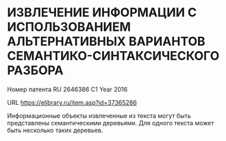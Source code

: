 # ИЗВЛЕЧЕНИЕ ИНФОРМАЦИИ С ИСПОЛЬЗОВАНИЕМ АЛЬТЕРНАТИВНЫХ ВАРИАНТОВ СЕМАНТИКО-СИНТАКСИЧЕСКОГО РАЗБОРА

Номер патента RU 2646386 C1
Year 2016

URL https://elibrary.ru/item.asp?id=37365286

Информационные объекты извлеченные из  текста могут быть представлены семантическими деревьями. Для одного текста может быть несколько таких деревьев.